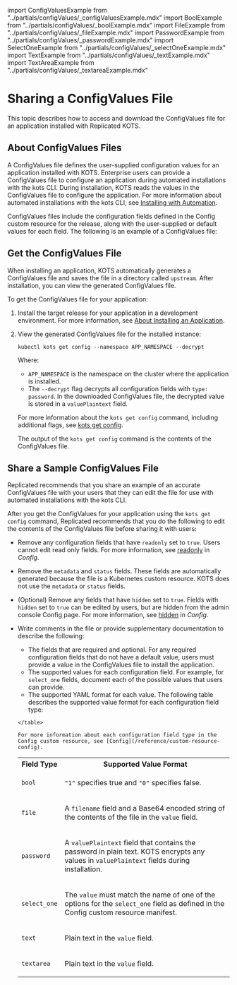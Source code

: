 import ConfigValuesExample from "../partials/configValues/_configValuesExample.mdx"
import BoolExample from "../partials/configValues/_boolExample.mdx"
import FileExample from "../partials/configValues/_fileExample.mdx"
import PasswordExample from "../partials/configValues/_passwordExample.mdx"
import SelectOneExample from "../partials/configValues/_selectOneExample.mdx"
import TextExample from "../partials/configValues/_textExample.mdx"
import TextAreaExample from "../partials/configValues/_textareaExample.mdx"

# Sharing a ConfigValues File

This topic describes how to access and download the ConfigValues file for an application installed with Replicated KOTS.

## About ConfigValues Files

A ConfigValues file defines the user-supplied configuration values for an application installed with KOTS. Enterprise users can provide a ConfigValues file to configure an application during automated installations with the kots CLI. During installation, KOTS reads the values in the ConfigValues file to configure the application. For more information about automated installations with the kots CLI, see [Installing with Automation](/enterprise/installing-existing-cluster-automation).

ConfigValues files include the configuration fields defined in the Config custom resource for the release, along with the user-supplied or default values for each field. The following is an example of a ConfigValues file:

<ConfigValuesExample/>

## Get the ConfigValues File

When installing an application, KOTS automatically generates a ConfigValues file and saves the file in a directory called `upstream`. After installation, you can view the generated ConfigValues file.

To get the ConfigValues file for your application:

1. Install the target release for your application in a development environment. For more information, see [About Installing an Application](/enterprise/installing-overview).

1. View the generated ConfigValues file for the installed instance:

    ```
    kubectl kots get config --namespace APP_NAMESPACE --decrypt 
    ```
    Where:
    * `APP_NAMESPACE` is the namespace on the cluster where the application is installed.
    * The `--decrypt` flag decrypts all configuration fields with `type: password`. In the downloaded ConfigValues file, the decrypted value is stored in a `valuePlaintext` field.

    For more information about the `kots get config` command, including additional flags, see [kots get config](/reference/kots-cli-get-config).

    The output of the `kots get config` command is the contents of the ConfigValues file.

## Share a Sample ConfigValues File    

Replicated recommends that you share an example of an accurate ConfigValues file with your users that they can edit the file for use with automated installations with the kots CLI.

After you get the ConfigValues for your application using the `kots get config` command, Replicated recommends that you do the following to edit the contents of the ConfigValues file before sharing it with users:

   * Remove any configuration fields that have `readonly` set to `true`. Users cannot edit read only fields. For more information, see [readonly](/reference/custom-resource-config#readonly) in _Config_.

   * Remove the `metadata` and `status` fields. These fields are automatically generated because the file is a Kubernetes custom resource. KOTS does not use the `metadata` or `status` fields.

   * (Optional) Remove any fields that have `hidden` set to `true`. Fields with `hidden` set to `true` can be edited by users, but are hidden from the admin console Config page. For more information, see [hidden](/reference/custom-resource-config#hidden) in _Config_.

   * Write comments in the file or provide supplementary documentation to describe the following:

     * The fields that are required and optional. For any required configuration fields that do not have a default value, users must provide a value in the ConfigValues file to install the application.
     * The supported values for each configuration field. For example, for `select_one` fields, document each of the possible values that users can provide.
     * The supported YAML format for each value. The following table describes the supported value format for each configuration field type:

     <table>
      <tr>
       <th>Field Type</th>
       <th>Supported Value Format</th>
      </tr>
      <tr>
       <td><code>bool</code></td>
       <td><p><code>"1"</code> specifies true and <code>"0"</code> specifies false.</p><BoolExample/>
       </td>
      </tr>
      <tr>
       <td><code>file</code></td>
       <td><p>A <code>filename</code> field and a Base64 encoded string of the contents of the file in the <code>value</code> field.</p><FileExample/>
       </td>
      </tr>
      <tr>
      <td><code>password</code></td>
      <td><p>A <code>valuePlaintext</code> field that contains the password in plain text. KOTS encrypts any values in <code>valuePlaintext</code> fields during installation.</p><PasswordExample/>
      </td>
      </tr>
      <tr>
      <td><code>select_one</code></td>
      <td><p>The <code>value</code> must match the name of one of the options for the <code>select_one</code> field as defined in the Config custom resource manifest.</p><SelectOneExample/>
      </td>
      </tr>
      <tr>
      <td><code>text</code></td>
      <td><p>Plain text in the <code>value</code> field.</p><TextExample/>
      </td>
      </tr>
      <tr>
      <td><code>textarea</code></td>
      <td><p>Plain text in the <code>value</code> field.</p><TextAreaExample/>
      </td>
      </tr>
    </table>

    For more information about each configuration field type in the Config custom resource, see [Config](/reference/custom-resource-config).
